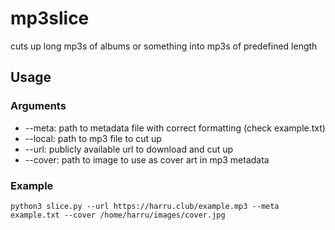 # mp3slice
cuts up long mp3s of albums or something into mp3s of predefined length


## Usage

### Arguments
* --meta: path to metadata file with correct formatting (check example.txt)
* --local: path to mp3 file to cut up
* --url: publicly available url to download and cut up
* --cover: path to image to use as cover art in mp3 metadata

### Example
```
python3 slice.py --url https://harru.club/example.mp3 --meta example.txt --cover /home/harru/images/cover.jpg
```
